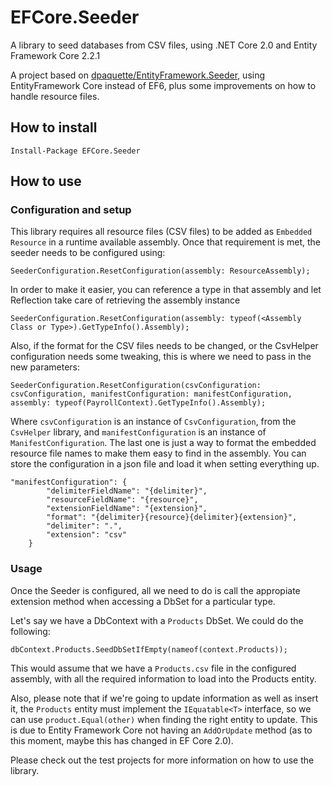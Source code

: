 # EFCore.Seeder

A library to seed databases from CSV files, using .NET Core 2.0 and Entity Framework Core 2.2.1

A project based on [dpaquette/EntityFramework.Seeder](https://github.com/dpaquette/EntityFramework.Seeder), using EntityFramework Core instead of EF6, plus some improvements on how to handle resource files.

## How to install

`Install-Package EFCore.Seeder`

## How to use

### Configuration and setup

This library requires all resource files (CSV files) to be added as `Embedded Resource` in a runtime available assembly. Once that requirement is met, the seeder needs to be configured using:

`SeederConfiguration.ResetConfiguration(assembly: ResourceAssembly);`

In order to make it easier, you can reference a type in that assembly and let Reflection take care of retrieving the assembly instance

`SeederConfiguration.ResetConfiguration(assembly: typeof(<Assembly Class or Type>).GetTypeInfo().Assembly);`

Also, if the format for the CSV files needs to be changed, or the CsvHelper configuration needs some tweaking, this is where we need to pass in the new parameters:

`SeederConfiguration.ResetConfiguration(csvConfiguration: csvConfiguration, manifestConfiguration: manifestConfiguration, assembly: typeof(PayrollContext).GetTypeInfo().Assembly);`

Where `csvConfiguration` is an instance of `CsvConfiguration`, from the `CsvHelper` library, and `manifestConfiguration` is an instance of `ManifestConfiguration`. The last one is just a way to format the embedded resource file names to make them easy to find in the assembly. You can store the configuration in a json file and load it when setting everything up.

```
"manifestConfiguration": {
        "delimiterFieldName": "{delimiter}",
        "resourceFieldName": "{resource}",
        "extensionFieldName": "{extension}",
        "format": "{delimiter}{resource}{delimiter}{extension}",
        "delimiter": ".",
        "extension": "csv"
    }
```

### Usage

Once the Seeder is configured, all we need to do is call the appropiate extension method when accessing a DbSet for a particular type.

Let's say we have a DbContext with a `Products` DbSet. We could do the following:

`dbContext.Products.SeedDbSetIfEmpty(nameof(context.Products));`

This would assume that we have a `Products.csv` file in the configured assembly, with all the required information to load into the Products entity.

Also, please note that if we're going to update information as well as insert it, the `Products` entity must implement the `IEquatable<T>` interface, so we can use `product.Equal(other)` when finding the right entity to update. This is due to Entity Framework Core not having an `AddOrUpdate` method (as to this moment, maybe this has changed in EF Core 2.0).

Please check out the test projects for more information on how to use the library.
